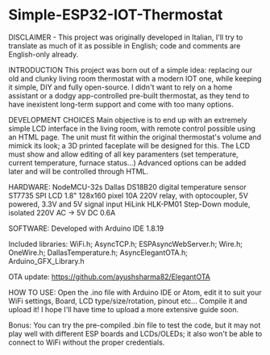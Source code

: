 # Simple-ESP32-IOT-Thermostat

DISCLAIMER - This project was originally developed in Italian, I'll try to translate as much of it as possible in English; code and comments are English-only already.

INTRODUCTION
This project was born out of a simple idea: replacing our old and clunky living room thermostat with a modern IOT one, while keeping it simple, DIY and fully open-source. I didn't want to rely on a home assistant or a dodgy app-controlled pre-built thermostat, as they tend to have inexistent long-term support and come with too many options.

DEVELOPMENT CHOICES
Main objective is to end up with an extremely simple LCD interface in the living room, with remote control possible using an HTML page.
The unit must fit within the original thermostat's volume and mimick its look; a 3D printed faceplate will be designed for this.
The LCD must show and allow editing of all key paramenters (set temperature, current temperature, furnace status...)
Advanced options can be added later and will be controlled through HTML.

HARDWARE:
NodeMCU-32s
Dallas DS18B20 digital temperature sensor
ST7735 SPI LCD 1.8" 128x160 pixel
10A 220V relay, with optocoupler, 5V powered, 3.3V and 5V signal input
HiLink HLK-PM01 Step-Down module, isolated 220V AC -> 5V DC 0.6A

SOFTWARE:
Developed with Arduino IDE 1.8.19

Included libraries: WiFi.h; AsyncTCP.h; ESPAsyncWebServer.h; Wire.h; OneWire.h; DallasTemperature.h; AsyncElegantOTA.h; Arduino_GFX_Library.h

OTA update: https://github.com/ayushsharma82/ElegantOTA

HOW TO USE:
Open the .ino file with Arduino IDE or Atom, edit it to suit your WiFi settings, Board, LCD type/size/rotation, pinout etc... Compile it and upload it!
I hope I'll have time to upload a more extensive guide soon.

Bonus: You can try the pre-compiled .bin file to test the code, but it may not play well with different ESP boards and LCDs/OLEDs; it also won't be able to connect to WiFi without the proper credentials.
